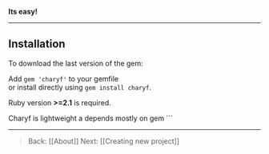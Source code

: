 **Its easy!**

---

## Installation

To download the last version of the gem:

Add ```gem 'charyf'``` to your gemfile  
or install directly using ```gem install charyf```.

Ruby version **>=2.1** is required.

Charyf is lightweight a depends mostly on gem ```

---
> Back: [[About]]
> Next: [[Creating new project]]